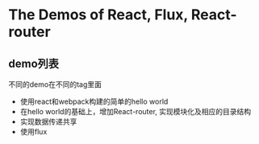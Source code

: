 # The Demos of React, Flux, React-router

## demo列表

不同的demo在不同的tag里面

- 使用react和webpack构建的简单的hello world
- 在hello world的基础上，增加React-router, 实现模块化及相应的目录结构
- 实现数据传递共享
- 使用flux


